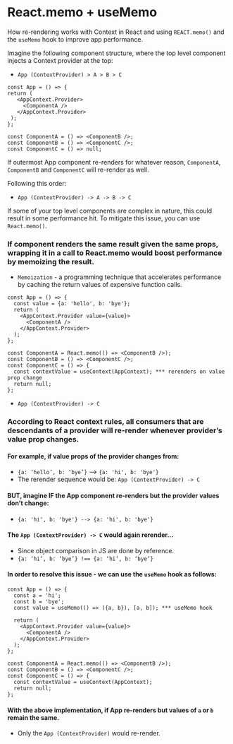 
# React.memo + useMemo

How re-rendering works with Context in React and using `REACT.memo()` and the `useMemo` hook to improve app performance.

Imagine the following component structure, where the top level component injects a Context provider at the top: 

- `App (ContextProvider) > A > B > C`
```
const App = () => {
return (
   <AppContext.Provider>
     <ComponentA />
   </AppContext.Provider>
 );
};

const ComponentA = () => <ComponentB />;
const ComponentB = () => <ComponentC />;
const ComponentC = () => null;
```

If outermost App component re-renders for whatever reason, 
	`ComponentA`, `ComponentB` and `ComponentC` will re-render as well.

Following this order:  
- `App (ContextProvider) -> A -> B -> C`

If some of your top level components are complex in nature, this could result in some performance hit. To mitigate this issue, you can use `React.memo()`.

### If component renders the same result given the same props, wrapping it in a call to React.memo would boost performance by memoizing the result.

 - `Memoization` - a programming technique that accelerates performance by caching the return values of expensive function calls.

```
const App = () => {
  const value = {a: 'hello', b: 'bye'};
  return (
    <AppContext.Provider value={value}>
      <ComponentA />
    </AppContext.Provider>
  );
};

const ComponentA = React.memo(() => <ComponentB />);
const ComponentB = () => <ComponentC />;
const ComponentC = () => {
  const contextValue = useContext(AppContext); *** rerenders on value prop change
  return null;
};
```
- `App (ContextProvider) -> C`
### According to React context rules, all consumers that are descendants of a provider will re-render whenever provider’s value prop changes.

#### For example, if value props of the provider changes from:
- `{a: ‘hello’, b: ‘bye’}` --> `{a: 'hi', b: 'bye'}`
- The rerender sequence would be: `App (ContextProvider) -> C`

#### BUT, imagine IF the App component re-renders but the provider values don’t change:
- `{a: 'hi', b: 'bye'} --> {a: 'hi', b: 'bye'}`

#### The `App (ContextProvider) -> C` would again rerender... 
- Since object comparison in JS are done by reference.
- `{a: ‘hi’, b: ‘bye’} !== {a: ‘hi’, b: ‘bye’}`

#### In order to resolve this issue - we can use the `useMemo` hook as follows:
```
const App = () => {
  const a = 'hi';
  const b = 'bye';
  const value = useMemo(() => ({a, b}), [a, b]); *** useMemo hook

  return (
    <AppContext.Provider value={value}>
      <ComponentA />
    </AppContext.Provider>
  );
};

const ComponentA = React.memo(() => <ComponentB />);
const ComponentB = () => <ComponentC />;
const ComponentC = () => {
  const contextValue = useContext(AppContext);
  return null;
};
```

#### With the above implementation, if App re-renders but values of `a` or `b` remain the same.
   - Only the `App (ContextProvider)` would re-render.
